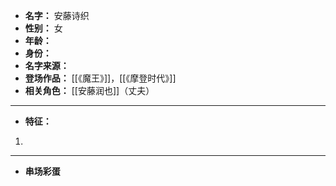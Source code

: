 
- **名字：** 安藤诗织
- **性别：** 女
- **年龄：** 
- **身份：** 
- **名字来源：** 
- **登场作品：**  [[《魔王》]]，[[《摩登时代》]]
- **相关角色：** [[安藤润也]]（丈夫）

---

- **特征：** 
1. 

---

- **串场彩蛋** 